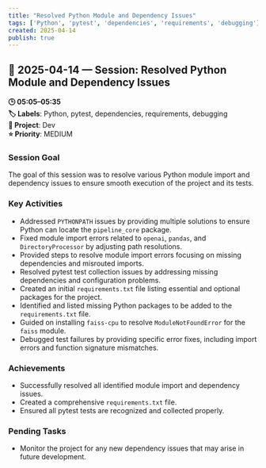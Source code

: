 ```yaml
---
title: "Resolved Python Module and Dependency Issues"
tags: ['Python', 'pytest', 'dependencies', 'requirements', 'debugging']
created: 2025-04-14
publish: true
---
```


## 📅 2025-04-14 — Session: Resolved Python Module and Dependency Issues

**🕒 05:05–05:35**  
**🏷️ Labels**: Python, pytest, dependencies, requirements, debugging  
**📂 Project**: Dev  
**⭐ Priority**: MEDIUM  


### Session Goal
The goal of this session was to resolve various Python module import and dependency issues to ensure smooth execution of the project and its tests.

### Key Activities
- Addressed `PYTHONPATH` issues by providing multiple solutions to ensure Python can locate the `pipeline_core` package.
- Fixed module import errors related to `openai`, `pandas`, and `DirectoryProcessor` by adjusting path resolutions.
- Provided steps to resolve module import errors focusing on missing dependencies and misrouted imports.
- Resolved pytest test collection issues by addressing missing dependencies and configuration problems.
- Created an initial `requirements.txt` file listing essential and optional packages for the project.
- Identified and listed missing Python packages to be added to the `requirements.txt` file.
- Guided on installing `faiss-cpu` to resolve `ModuleNotFoundError` for the `faiss` module.
- Debugged test failures by providing specific error fixes, including import errors and function signature mismatches.

### Achievements
- Successfully resolved all identified module import and dependency issues.
- Created a comprehensive `requirements.txt` file.
- Ensured all pytest tests are recognized and collected properly.

### Pending Tasks
- Monitor the project for any new dependency issues that may arise in future development.
